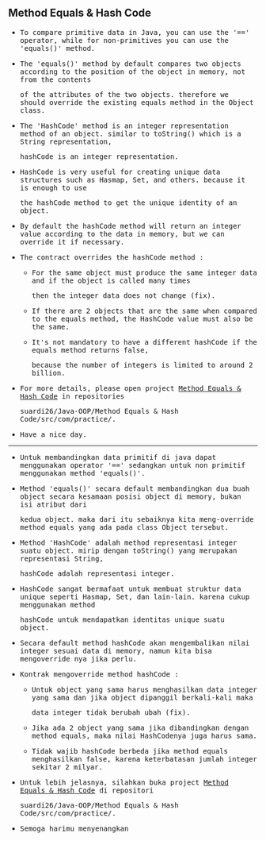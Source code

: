 ## Method Equals & Hash Code

- <samp>To compare primitive data in Java, you can use the '==' operator, while for non-primitives you can use the 'equals()' method.</samp>

- <samp>The 'equals()' method by default compares two objects according to the position of the object in memory, not from the contents</samp>
  
  <samp> of the attributes of the two objects. therefore we should override the existing equals method in the Object class.</samp>
  
- <samp>The 'HashCode' method is an integer representation method of an object. similar to toString() which is a String representation,</samp> 
  
  <samp>hashCode is an integer representation.</samp> 
  
- <samp>HashCode is very useful for creating unique data structures such as Hasmap, Set, and others. because it is enough to use</samp> 
  
  <samp>the hashCode method to get the unique identity of an object.</samp>
  
- <samp>By default the hashCode method will return an integer value according to the data in memory, but we can override it if necessary.</samp>

- <samp>The contract overrides the hashCode method :</samp>

  - <samp>For the same object must produce the same integer data and if the object is called many times</samp> 
  
    <samp>then the integer data does not change (fix).</samp>
    
  - <samp>If there are 2 objects that are the same when compared to the equals method, the HashCode value must also be the same.</samp>

  - <samp>It's not mandatory to have a different hashCode if the equals method returns false,</samp> 
    
    <samp>because the number of integers is limited to around 2 billion.</samp>
    
- <samp>For more details, please open project [Method Equals & Hash Code](https://github.com/suardi26/Java-OOP/tree/main/Method%20Equals%20%26%20Hash%20Code/src/com/practice) in repositories</samp> 
 
  <samp>suardi26/Java-OOP/Method Equals & Hash Code/src/com/practice/.</samp>

- <samp>Have a nice day.</samp>

---

- <samp>Untuk membandingkan data primitif di java dapat menggunakan operator '==' sedangkan untuk non primitif menggunakan method 'equals()'.</samp>

- <samp>Method 'equals()' secara default membandingkan dua buah object secara kesamaan posisi object di memory, bukan isi atribut dari</samp>
  
  <samp>kedua object. maka dari itu sebaiknya kita meng-override method equals yang ada pada class Object tersebut.</samp>
  
- <samp>Method 'HashCode' adalah method representasi integer suatu object. mirip dengan toString() yang merupakan representasi String,</samp> 
 
  <samp>hashCode adalah representasi integer.</samp>
  
- <samp>HashCode sangat bermafaat untuk membuat struktur data unique seperti Hasmap, Set, dan lain-lain. karena cukup menggunakan method</samp> 
 
  <samp>hashCode untuk mendapatkan identitas unique suatu object.</samp>
  
- <samp>Secara default method hashCode akan mengembalikan nilai integer sesuai data di memory, namun kita bisa mengoverride nya jika perlu.</samp>

- <samp>Kontrak mengoverride method hashCode :</samp>

  - <samp>Untuk object yang sama harus menghasilkan data integer yang sama dan jika object dipanggil berkali-kali maka</samp>
  
    <samp>data integer tidak berubah ubah (fix).</samp>
    
  - <samp>Jika ada 2 object yang sama jika dibandingkan dengan method equals, maka nilai HashCodenya juga harus sama.</samp>

  - <samp>Tidak wajib hashCode berbeda jika method equals menghasilkan false, karena keterbatasan jumlah integer sekitar 2 milyar.</samp>

- <samp>Untuk lebih jelasnya, silahkan buka project [Method Equals & Hash Code](https://github.com/suardi26/Java-OOP/tree/main/Method%20Equals%20%26%20Hash%20Code/src/com/practice) di repositori</samp> 
 
  <samp>suardi26/Java-OOP/Method Equals & Hash Code/src/com/practice/.</samp>

- <samp>Semoga harimu menyenangkan</samp>


